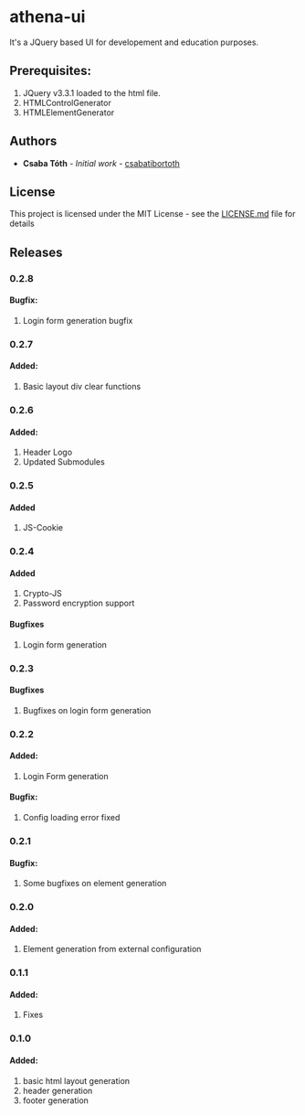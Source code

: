 # athena-ui

It's a JQuery based UI for developement and education purposes.

## Prerequisites:
1. JQuery v3.3.1 loaded to the html file.
2. HTMLControlGenerator
3. HTMLElementGenerator

## Authors

* **Csaba Tóth** - *Initial work* - [csabatibortoth](https://github.com/csabatibortoth)

## License

This project is licensed under the MIT License - see the [LICENSE.md](LICENSE.md) file for details

## Releases

 ### 0.2.8
  #### Bugfix:
   1. Login form generation bugfix

 ### 0.2.7
 #### Added:
  1. Basic layout div clear functions

 ### 0.2.6
 #### Added:
  1. Header Logo
  2. Updated Submodules

 ### 0.2.5
 #### Added
  1. JS-Cookie

 ### 0.2.4
 #### Added
  1. Crypto-JS
  2. Password encryption support

 #### Bugfixes
  1. Login form generation

 ### 0.2.3
 #### Bugfixes
  1. Bugfixes on login form generation

 ### 0.2.2
 #### Added:
  1. Login Form generation

 #### Bugfix:
  1. Config loading error fixed

 ### 0.2.1
 #### Bugfix:
  1. Some bugfixes on element generation

 ### 0.2.0
 #### Added:
  1. Element generation from external configuration

 ### 0.1.1
 #### Added:
  1. Fixes

 ### 0.1.0
 #### Added:
  1. basic html layout generation
  2. header generation
  3. footer generation
 
